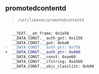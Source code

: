 ## promotedcontentd

> `/usr/libexec/promotedcontentd`

```diff

   __TEXT.__eh_frame: 0x1e50
   __DATA_CONST.__auth_got: 0x1158
   __DATA_CONST.__got: 0xba0
-  __DATA_CONST.__auth_ptr: 0x758
+  __DATA_CONST.__auth_ptr: 0x660
   __DATA_CONST.__const: 0xae60
   __DATA_CONST.__cfstring: 0xe560
   __DATA_CONST.__objc_classlist: 0xb90

```
